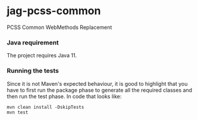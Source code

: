 # jag-pcss-common
PCSS Common WebMethods Replacement

### Java requirement
The project requires Java 11.

### Running the tests
Since it is not Maven's expected behaviour, it is good to highlight that you have to first run the package phase to 
generate all the required classes and then run the test phase. In code that looks like:
```shell
mvn clean install -DskipTests
mvn test
```
